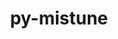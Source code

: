 ---
title: "py-mistune"
layout: cache
categories: [package, develop]
meta: {"compilers": ["none"], "num_specs": 32, "num_specs_by_stack": {"data-vis-sdk": 11, "e4s": 10, "e4s-neoverse-v2": 11, "root": 32}, "oss": ["ubuntu20.04", "ubuntu22.04"], "platforms": ["linux"], "stacks": ["data-vis-sdk", "e4s", "e4s-neoverse-v2", "root"], "targets": ["neoverse_v2", "x86_64_v3"], "versions": ["2.0.5"]}
spec_details: [{"compiler": "none", "hash": "35ctxxaqdhvc6mssffyzr3y5gcfutfho", "os": "ubuntu22.04", "platform": "linux", "size": "-", "stacks": ["e4s", "root"], "target": "x86_64_v3", "variants": ["build_system=python_pip"], "versions": ["2.0.5"]}, {"compiler": "none", "hash": "3wrhpzswemc4nscplpfyxeargst4aupy", "os": "ubuntu22.04", "platform": "linux", "size": "-", "stacks": ["e4s-neoverse-v2", "root"], "target": "neoverse_v2", "variants": ["build_system=python_pip"], "versions": ["2.0.5"]}, {"compiler": "none", "hash": "54ei3g7uuaz6jrsg2onytjfk4ldmrtpr", "os": "ubuntu22.04", "platform": "linux", "size": "-", "stacks": ["e4s", "root"], "target": "x86_64_v3", "variants": ["build_system=python_pip"], "versions": ["2.0.5"]}, {"compiler": "none", "hash": "6ir7konvr2ctldewrfipusu2vd6w7f2w", "os": "ubuntu22.04", "platform": "linux", "size": "-", "stacks": ["e4s-neoverse-v2", "root"], "target": "neoverse_v2", "variants": ["build_system=python_pip"], "versions": ["2.0.5"]}, {"compiler": "none", "hash": "6sbvjnhx4onqa6uhxhthj442ero6gisq", "os": "ubuntu22.04", "platform": "linux", "size": "-", "stacks": ["e4s", "root"], "target": "x86_64_v3", "variants": ["build_system=python_pip"], "versions": ["2.0.5"]}, {"compiler": "none", "hash": "7ertyxfm35p7zj6suz2sfpcs6yed2su7", "os": "ubuntu20.04", "platform": "linux", "size": "-", "stacks": ["data-vis-sdk", "root"], "target": "x86_64_v3", "variants": ["build_system=python_pip"], "versions": ["2.0.5"]}, {"compiler": "none", "hash": "awayw6iz7u6kpwxvm3eu5ol3mzyn4jd5", "os": "ubuntu22.04", "platform": "linux", "size": "-", "stacks": ["e4s", "root"], "target": "x86_64_v3", "variants": ["build_system=python_pip"], "versions": ["2.0.5"]}, {"compiler": "none", "hash": "ddyfm7hngg4swafwtdnr2mjgtkjbhymt", "os": "ubuntu22.04", "platform": "linux", "size": "-", "stacks": ["e4s-neoverse-v2", "root"], "target": "neoverse_v2", "variants": ["build_system=python_pip"], "versions": ["2.0.5"]}, {"compiler": "none", "hash": "ditwxanoan7qmpk2i2ugy6mlog6hmc4z", "os": "ubuntu22.04", "platform": "linux", "size": "-", "stacks": ["e4s-neoverse-v2", "root"], "target": "neoverse_v2", "variants": ["build_system=python_pip"], "versions": ["2.0.5"]}, {"compiler": "none", "hash": "ej4hsj52l75ubhij2hngw5c64y72lizf", "os": "ubuntu22.04", "platform": "linux", "size": "-", "stacks": ["e4s-neoverse-v2", "root"], "target": "neoverse_v2", "variants": ["build_system=python_pip"], "versions": ["2.0.5"]}, {"compiler": "none", "hash": "fd2kqxsgcpkszhjom64vezql3im5o7sh", "os": "ubuntu22.04", "platform": "linux", "size": "-", "stacks": ["e4s", "root"], "target": "x86_64_v3", "variants": ["build_system=python_pip"], "versions": ["2.0.5"]}, {"compiler": "none", "hash": "h6mhq6crnmw3v4rwuic2uzupx3ujo4fc", "os": "ubuntu20.04", "platform": "linux", "size": "-", "stacks": ["data-vis-sdk", "root"], "target": "x86_64_v3", "variants": ["build_system=python_pip"], "versions": ["2.0.5"]}, {"compiler": "none", "hash": "hpejz3llds4oc2pybuevtynuu7k5yevi", "os": "ubuntu20.04", "platform": "linux", "size": "-", "stacks": ["data-vis-sdk", "root"], "target": "x86_64_v3", "variants": ["build_system=python_pip"], "versions": ["2.0.5"]}, {"compiler": "none", "hash": "iigw472udn3whodmes54fvasycybbbb5", "os": "ubuntu22.04", "platform": "linux", "size": "-", "stacks": ["e4s", "root"], "target": "x86_64_v3", "variants": ["build_system=python_pip"], "versions": ["2.0.5"]}, {"compiler": "none", "hash": "ja3w5fikmuif3wsohrsxbb4hv77sykp5", "os": "ubuntu22.04", "platform": "linux", "size": "-", "stacks": ["e4s", "root"], "target": "x86_64_v3", "variants": ["build_system=python_pip"], "versions": ["2.0.5"]}, {"compiler": "none", "hash": "jwbb4dsi3psltskmcijroatwylbqkm4q", "os": "ubuntu20.04", "platform": "linux", "size": "-", "stacks": ["data-vis-sdk", "root"], "target": "x86_64_v3", "variants": ["build_system=python_pip"], "versions": ["2.0.5"]}, {"compiler": "none", "hash": "jwhdbxk2upqecgsad2u2nvt5lqle47jc", "os": "ubuntu20.04", "platform": "linux", "size": "-", "stacks": ["data-vis-sdk", "root"], "target": "x86_64_v3", "variants": ["build_system=python_pip"], "versions": ["2.0.5"]}, {"compiler": "none", "hash": "lyljhx2egdgw36jeygyrq2s5khr7frkm", "os": "ubuntu20.04", "platform": "linux", "size": "-", "stacks": ["data-vis-sdk", "root"], "target": "x86_64_v3", "variants": ["build_system=python_pip"], "versions": ["2.0.5"]}, {"compiler": "none", "hash": "o4fgxzsgfmieey5jf35n55vupczwylay", "os": "ubuntu22.04", "platform": "linux", "size": "-", "stacks": ["e4s-neoverse-v2", "root"], "target": "neoverse_v2", "variants": ["build_system=python_pip"], "versions": ["2.0.5"]}, {"compiler": "none", "hash": "q324ao7fxrgywqwvfp47jzbguigv4dra", "os": "ubuntu20.04", "platform": "linux", "size": "-", "stacks": ["data-vis-sdk", "root"], "target": "x86_64_v3", "variants": ["build_system=python_pip"], "versions": ["2.0.5"]}, {"compiler": "none", "hash": "roj2r3aneo4tglshbkeztwzpejlvqbt3", "os": "ubuntu22.04", "platform": "linux", "size": "-", "stacks": ["e4s", "root"], "target": "x86_64_v3", "variants": ["build_system=python_pip"], "versions": ["2.0.5"]}, {"compiler": "none", "hash": "smkjngpisqniqdcrfluf2ngzaktgnsu3", "os": "ubuntu22.04", "platform": "linux", "size": "-", "stacks": ["e4s-neoverse-v2", "root"], "target": "neoverse_v2", "variants": ["build_system=python_pip"], "versions": ["2.0.5"]}, {"compiler": "none", "hash": "snbilfrkuknyk37o4xkhtfcpcqpx3gzw", "os": "ubuntu22.04", "platform": "linux", "size": "-", "stacks": ["e4s-neoverse-v2", "root"], "target": "neoverse_v2", "variants": ["build_system=python_pip"], "versions": ["2.0.5"]}, {"compiler": "none", "hash": "t4o4rkpuyw3hrmjlgq667r7zk4buondu", "os": "ubuntu20.04", "platform": "linux", "size": "-", "stacks": ["data-vis-sdk", "root"], "target": "x86_64_v3", "variants": ["build_system=python_pip"], "versions": ["2.0.5"]}, {"compiler": "none", "hash": "tb3cnjue3hb6rg7zz6xxsww5fpayfys5", "os": "ubuntu20.04", "platform": "linux", "size": "-", "stacks": ["data-vis-sdk", "root"], "target": "x86_64_v3", "variants": ["build_system=python_pip"], "versions": ["2.0.5"]}, {"compiler": "none", "hash": "vqcaeke7uv6r4ybgdpighnls3tgaifz3", "os": "ubuntu22.04", "platform": "linux", "size": "-", "stacks": ["e4s-neoverse-v2", "root"], "target": "neoverse_v2", "variants": ["build_system=python_pip"], "versions": ["2.0.5"]}, {"compiler": "none", "hash": "vumwwuyuen6shfdfm3tb4dbuj5rzvt4o", "os": "ubuntu20.04", "platform": "linux", "size": "-", "stacks": ["data-vis-sdk", "root"], "target": "x86_64_v3", "variants": ["build_system=python_pip"], "versions": ["2.0.5"]}, {"compiler": "none", "hash": "w6ww36nwnnz6atkh6hqcmzoayofoab5d", "os": "ubuntu22.04", "platform": "linux", "size": "-", "stacks": ["e4s-neoverse-v2", "root"], "target": "neoverse_v2", "variants": ["build_system=python_pip"], "versions": ["2.0.5"]}, {"compiler": "none", "hash": "xj6vmfgyqa255grliriwbhr6aysjbk5s", "os": "ubuntu22.04", "platform": "linux", "size": "-", "stacks": ["e4s-neoverse-v2", "root"], "target": "neoverse_v2", "variants": ["build_system=python_pip"], "versions": ["2.0.5"]}, {"compiler": "none", "hash": "yqqioulwdvaevzbl4mobxsy5hllnhdnb", "os": "ubuntu22.04", "platform": "linux", "size": "-", "stacks": ["e4s", "root"], "target": "x86_64_v3", "variants": ["build_system=python_pip"], "versions": ["2.0.5"]}, {"compiler": "none", "hash": "zmpgumwgxtwnqovu7nfkqmyxvkrwobzk", "os": "ubuntu20.04", "platform": "linux", "size": "-", "stacks": ["data-vis-sdk", "root"], "target": "x86_64_v3", "variants": ["build_system=python_pip"], "versions": ["2.0.5"]}, {"compiler": "none", "hash": "zzxvynp4lpg6xgpq5emxy76jydkkw57z", "os": "ubuntu22.04", "platform": "linux", "size": "-", "stacks": ["e4s", "root"], "target": "x86_64_v3", "variants": ["build_system=python_pip"], "versions": ["2.0.5"]}]
---